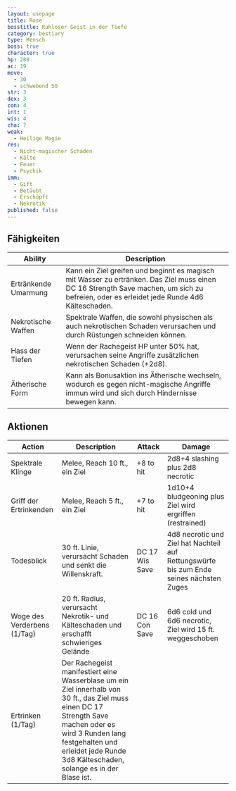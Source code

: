 ```yaml
---
layout: usepage
title: Rose
bosstitle: Ruhloser Geist in der Tiefe
category: bestiary
type: Mensch
boss: true
character: true
hp: 280
ac: 19
move:
  - 30
  - schwebend 50
str: 3
dex: 3
con: 4
int: 1
wis: 4
cha: 7
weak:
  - Heilige Magie
res:
  - Nicht-magischer Schaden
  - Kälte
  - Feuer
  - Psychik
imm:
  - Gift
  - Betäubt
  - Erschöpft
  - Nekrotik
published: false
---
```


<!--more-->

## Fähigkeiten

| Ability              | Description                                                                                                                                                                              |
|----------------------|------------------------------------------------------------------------------------------------------------------------------------------------------------------------------------------|
| Ertränkende Umarmung | Kann ein Ziel greifen und beginnt es magisch mit Wasser zu ertränken. Das Ziel muss einen DC 16 Strength Save machen, um sich zu befreien, oder es erleidet jede Runde 4d6 Kälteschaden. |
| Nekrotische Waffen   | Spektrale Waffen, die sowohl physischen als auch nekrotischen Schaden verursachen und durch Rüstungen schneiden können.                                                                  |
| Hass der Tiefen      | Wenn der Rachegeist HP unter 50% hat, verursachen seine Angriffe zusätzlichen nekrotischen Schaden (+2d8).                                                                               |
| Ätherische Form      | Kann als Bonusaktion ins Ätherische wechseln, wodurch es gegen nicht-magische Angriffe immun wird und sich durch Hindernisse bewegen kann.                                               |

## Aktionen

| Action                      | Description                                                                                                                                                                                                                                  | Attack         | Damage                                                                                  |
|-----------------------------|----------------------------------------------------------------------------------------------------------------------------------------------------------------------------------------------------------------------------------------------|----------------|-----------------------------------------------------------------------------------------|
| Spektrale Klinge            | Melee, Reach 10 ft., ein Ziel                                                                                                                                                                                                                | +8 to hit      | 2d8+4 slashing plus 2d8 necrotic                                                        |
| Griff der Ertrinkenden      | Melee, Reach 5 ft., ein Ziel                                                                                                                                                                                                                 | +7 to hit      | 1d10+4 bludgeoning plus Ziel wird ergriffen (restrained)                                |
| Todesblick                  | 30 ft. Linie, verursacht Schaden und senkt die Willenskraft.                                                                                                                                                                                 | DC 17 Wis Save | 4d8 necrotic und Ziel hat Nachteil auf Rettungswürfe bis zum Ende seines nächsten Zuges |
| Woge des Verderbens (1/Tag) | 20 ft. Radius, verursacht Nekrotik- und Kälteschaden und erschafft schwieriges Gelände                                                                                                                                                       | DC 16 Con Save | 6d6 cold und 6d6 necrotic, Ziel wird 15 ft. weggeschoben                                |
| Ertrinken (1/Tag)           | Der Rachegeist manifestiert eine Wasserblase um ein Ziel innerhalb von 30 ft., das Ziel muss einen DC 17 Strength Save machen oder es wird 3 Runden lang festgehalten und erleidet jede Runde 3d8 Kälteschaden, solange es in der Blase ist. |